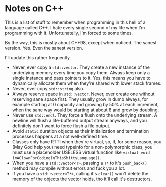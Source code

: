 <!-- Notes on C++ :: 2024-10-20 21:50:44 -->

# Notes on C++

This is a list of stuff to remember when programming in this hell of a language
called C++. I hate every single second of my life when I'm programming with it.
Unfortunatelly, I'm forced to some times.

By the way, this is mostly about C++98, except when noticed. The sanest version.
Yes. Even the sanest version.

I'll update this rather frequently.

- Never, ever copy a `std::vector`. They create a new instance of the underlying
  memory every time you copy them. Always keep only a single instance and pass
  pointers to it. Yes, this means you have to dynamically allocate them when
  they're shared with lower stack frames.
- Never, ever copy `std::string` also.
- Always reserve space in `std::vector`. Never, ever create one without
  reserving sane space first. They usually grow in dumb always, for example
  starting at 0 capacity and growing by 50% at each increment, when the sane way
  would be starting at about 8 and grow by doubling.
- Never use `std::endl`. They force a flush onto the underlying stream. A
  newline will flush a life-buffered output stream anyways, and you definitely
  don't want to force flush a file output.
- Avoid `static` duration objects as their initialization and termination
  processes happens at a not well-defined time.
- Classes only have RTTI when they're virtual, so, if, for some reason, you (May
  God help you) need typeinfo for a non-polymorphic class, you must use a
  placeholder USELESS virtual function like `virtual void
  ImAClownForCodingInThisShittyLanguage()`.
- When you have a `std::vector<T>`, passing a `T*` to it's `push_back()` method
  may compile without errors and fuck you a lot.
- If you have a `std::vector<T*>`, calling it's `clear()` won't delete the
  memory of the objects the vector holds, tho it'll call it's destructors.
